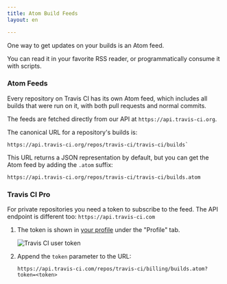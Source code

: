 ```yaml
---
title: Atom Build Feeds
layout: en

---
```


One way to get updates on your builds is an Atom feed.

You can read it in your favorite RSS reader, or programmatically consume it
with scripts.

### Atom Feeds

Every repository on Travis CI has its own Atom feed, which includes all builds that were run on it, with both pull requests and normal commits.

The feeds are fetched directly from our API at `https://api.travis-ci.org`.

The canonical URL for a repository's builds is:

```
https://api.travis-ci.org/repos/travis-ci/travis-ci/builds`
```

This URL returns a JSON representation by default, but you can get the Atom feed by adding the `.atom` suffix:

```
https://api.travis-ci.org/repos/travis-ci/travis-ci/builds.atom
```

### Travis CI Pro

For private repositories you need a token to subscribe to
the feed. The API endpoint is different too: `https://api.travis-ci.com`

1. The token is shown in [your profile](https://travis-ci.com/profile/) under the "Profile" tab.

   ![Travis CI user token](/images/token.jpg)

2. Append the `token` parameter to the URL:

   ```
   https://api.travis-ci.com/repos/travis-ci/billing/builds.atom?token=<token>
   ```
